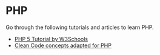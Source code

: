 # PHP

Go through the following tutorials and articles to learn PHP.

* [PHP 5 Tutorial by W3Schools](https://www.w3schools.com/php/default.asp)
* [Clean Code concepts adapted for PHP](https://github.com/jupeter/clean-code-php)


